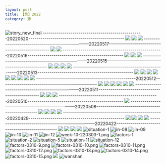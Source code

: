 ```yaml
---
layout: post
title: 【势】2022
category: 势
---
```

![story_new_final](http://rzda7rj3c.hd-bkt.clouddn.com/img/story_new_final_0322.png)
--------------------------------------------------20220520------------------------------------------------
![](http://rzdb2xp2h.hd-bkt.clouddn.com/img/factors-220520-1.jpg)
![](http://rzdb2xp2h.hd-bkt.clouddn.com/img/factors-220520-3.jpg)
![](http://rzdb2xp2h.hd-bkt.clouddn.com/img/factors-220520-5.jpg)
--------------------------------------------------20220517------------------------------------------------
![](http://rzdb2xp2h.hd-bkt.clouddn.com/img/factors-220517-1.jpg)
![](http://rzdb2xp2h.hd-bkt.clouddn.com/img/factors-220517-2.jpg)
--------------------------------------------------20220516------------------------------------------------
![](http://rzdb2xp2h.hd-bkt.clouddn.com/img/factors-220516-1.jpg)
![](http://rzdb2xp2h.hd-bkt.clouddn.com/img/factors-220516-2.jpg)
![](http://rzdb2xp2h.hd-bkt.clouddn.com/img/factors-220516-3.jpg)
--------------------------------------------------20220515------------------------------------------------
![](http://rzdb2xp2h.hd-bkt.clouddn.com/img/factors-220515-new-1.jpg)
![](http://rzdb2xp2h.hd-bkt.clouddn.com/img/factors-220515-new-2.jpg)
![](http://rzdb2xp2h.hd-bkt.clouddn.com/img/factors-220515-new-3.jpg)
![](http://rzdb2xp2h.hd-bkt.clouddn.com/img/factors-220515-new-4.jpg)
--------------------------------------------------20220513------------------------------------------------
![](http://rzdb2xp2h.hd-bkt.clouddn.com/img/situation-220512-1.jpg)
![](http://rzdb2xp2h.hd-bkt.clouddn.com/img/situation-220512-2.jpg)
![](http://rzdb2xp2h.hd-bkt.clouddn.com/img/situation-220512-3.jpg)
![](http://rzdb2xp2h.hd-bkt.clouddn.com/img/situation-220512-4.jpg)
![](http://rzdb2xp2h.hd-bkt.clouddn.com/img/situation-220512-5.jpg)
![](http://rzdb2xp2h.hd-bkt.clouddn.com/img/situation-220512-6.jpg)
![](http://rzdb2xp2h.hd-bkt.clouddn.com/img/situation-220512-7.jpg)
![](http://rzdb2xp2h.hd-bkt.clouddn.com/img/situation-220512-8.jpg)
![](http://rzdb2xp2h.hd-bkt.clouddn.com/img/situation-220512-9.jpg)
--------------------------------------------------20220512------------------------------------------------
![](http://rzdb2xp2h.hd-bkt.clouddn.com/img/factors-220512-1.png)
![](http://rzdb2xp2h.hd-bkt.clouddn.com/img/factors-220512-2.png)
![](http://rzdb2xp2h.hd-bkt.clouddn.com/img/factors-220512-3.png)
![](http://rzdb2xp2h.hd-bkt.clouddn.com/img/factors-220512-4.png)
![](http://rzdb2xp2h.hd-bkt.clouddn.com/img/factors-220512-5.png)
![](http://rzdb2xp2h.hd-bkt.clouddn.com/img/factors-220512-6.png)
--------------------------------------------------20220511------------------------------------------------
![](http://rzdb2xp2h.hd-bkt.clouddn.com/img/factors-220511-1.png)
![](http://rzdb2xp2h.hd-bkt.clouddn.com/img/factors-220511-2.png)
![](http://rzdb2xp2h.hd-bkt.clouddn.com/img/factors-220511-3.png)
--------------------------------------------------20220510------------------------------------------------
![](http://rzdb2xp2h.hd-bkt.clouddn.com/img/factors-220510-1.png)
--------------------------------------------------20220508------------------------------------------------
![](http://rzdb2xp2h.hd-bkt.clouddn.com/img/factors-220508-1.jpg)
![](http://rzdb2xp2h.hd-bkt.clouddn.com/img/factors-220508-2.jpg)
![](http://rzdb2xp2h.hd-bkt.clouddn.com/img/factors-220508-3.jpg)
![](http://rzdb2xp2h.hd-bkt.clouddn.com/img/factors-220508-4.jpg)
--------------------------------------------------20220429------------------------------------------------
![](http://rzdb2xp2h.hd-bkt.clouddn.com/img/factors-220429-1.png)
![](http://rzdb2xp2h.hd-bkt.clouddn.com/img/factors-220429-2.png)
![](http://rzda7rj3c.hd-bkt.clouddn.com/img/situation-0316-2.png)
![](http://rzda7rj3c.hd-bkt.clouddn.com/img/situation-0316-1.png)
--------------------------------------------------20220422------------------------------------------------
![](http://rzdb2xp2h.hd-bkt.clouddn.com/img/factors-220422-1.png)
![](http://rzdb2xp2h.hd-bkt.clouddn.com/img/factors-220422-2.png)
![](http://rzdb2xp2h.hd-bkt.clouddn.com/img/factors-220422-3.png)
![](http://rzdb2xp2h.hd-bkt.clouddn.com/img/factors-220422-4.png)
![situation-1](http://rzda7rj3c.hd-bkt.clouddn.com/img/situation-1.PNG)
![jin-08](http://rzda7rj3c.hd-bkt.clouddn.com/img/jin-8.png)
![jin-09](http://rzda7rj3c.hd-bkt.clouddn.com/img/jin-9.png)
![jin-10](http://rzda7rj3c.hd-bkt.clouddn.com/img/jin-10.png)
![jin-11](http://rzda7rj3c.hd-bkt.clouddn.com/img/jin-11.png)
![jin-12](http://rzda7rj3c.hd-bkt.clouddn.com/img/jin-12.png)
![week-10-220303-1.png](http://rzda7rj3c.hd-bkt.clouddn.com/img/week-10-220303-1.png)
![factors-1](http://rzda7rj3c.hd-bkt.clouddn.com/img/factors-1.png)
![situation-2](http://rzda7rj3c.hd-bkt.clouddn.com/img/situation-2.png)
![situation-5](http://rzda7rj3c.hd-bkt.clouddn.com/img/situation-5.png)
![situation-11](http://rzda7rj3c.hd-bkt.clouddn.com/img/situation-11.png)
![situation-12](http://rzda7rj3c.hd-bkt.clouddn.com/img/situation-12.png)
![factors-0310-9.png](http://rzda7rj3c.hd-bkt.clouddn.com/img/factors-0310-9.png)
![factors-0310-10.png](http://rzda7rj3c.hd-bkt.clouddn.com/img/factors-0310-10.png)
![factors-0310-11.png](http://rzda7rj3c.hd-bkt.clouddn.com/img/factors-0310-11.png)
![factors-0310-12.png](http://rzda7rj3c.hd-bkt.clouddn.com/img/factors-0310-12.png)
![factors-0310-13.png](http://rzda7rj3c.hd-bkt.clouddn.com/img/factors-0310-13.png)
![factors-0310-14.png](http://rzda7rj3c.hd-bkt.clouddn.com/img/factors-0310-14.png)
![factors-0310-15.png](http://rzda7rj3c.hd-bkt.clouddn.com/img/factors-0310-15.png)
![](http://rzda7rj3c.hd-bkt.clouddn.com/img/situation-220418-1.jpg)
![wanshan](http://rzda7rj3c.hd-bkt.clouddn.com/img/wanshan.png)



  



